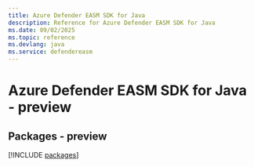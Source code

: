 ```yaml
---
title: Azure Defender EASM SDK for Java
description: Reference for Azure Defender EASM SDK for Java
ms.date: 09/02/2025
ms.topic: reference
ms.devlang: java
ms.service: defendereasm
---
```

# Azure Defender EASM SDK for Java - preview
## Packages - preview
[!INCLUDE [packages](defender-easm-index.md)]